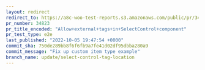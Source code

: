```yaml
---
layout: redirect
redirect_to: https://a8c-woo-test-reports.s3.amazonaws.com/public/pr/34823/e2e/index.html
pr_number: 34823
pr_title_encoded: "Allow+external+tags+in+SelectControl+component"
pr_test_type: e2e
last_published: "2022-10-05 19:47:54 +0000"
commit_sha: 750de289bb8f6f6fb9a7fe41d02df95dbba280a9
commit_message: "Fix up custom item type example"
branch_name: update/select-control-tag-location
---
```

